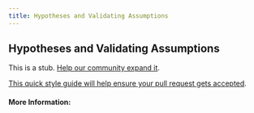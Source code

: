 ```yaml
---
title: Hypotheses and Validating Assumptions
---
```


## Hypotheses and Validating Assumptions

This is a stub. [Help our community expand it](https://github.com/freecodecamp/guides/tree/master/src/pages/articles/design/user-experience-research/hypotheses-and-validating-assumptions/index.md).

[This quick style guide will help ensure your pull request gets accepted](https://github.com/freeCodeCamp/guides/blob/master/README.md).

<!-- The article goes here, in GitHub-flavored Markdown. Feel free to add YouTube videos, images, and CodePen/JSBin embeds  -->

#### More Information:
<!-- Please add any articles you think might be helpful to read before writing the article -->


